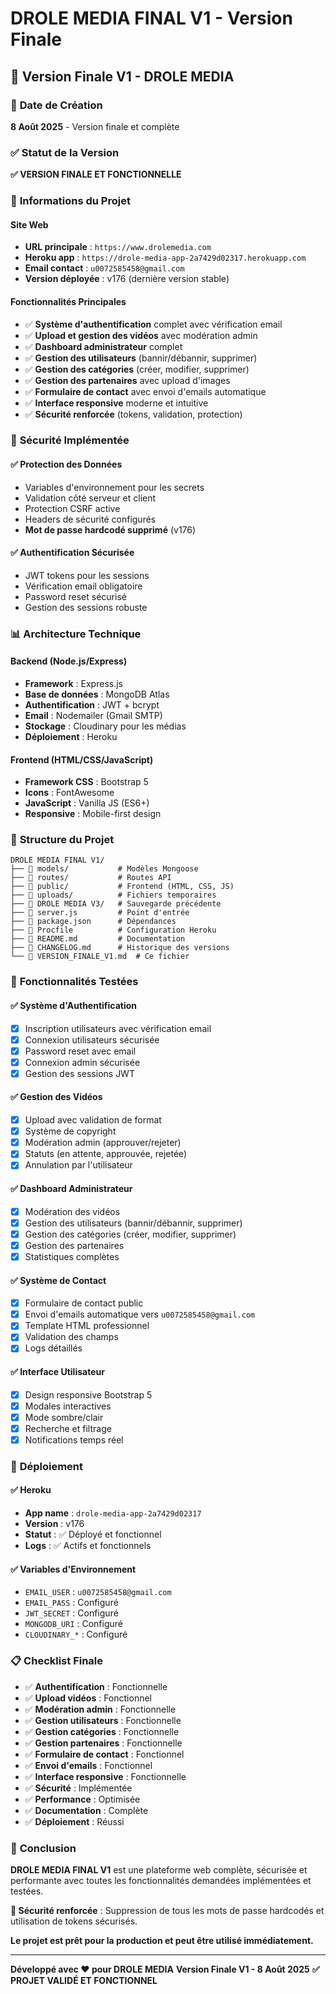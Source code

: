 # DROLE MEDIA FINAL V1 - Version Finale

## 🎉 **Version Finale V1 - DROLE MEDIA**

### 📅 **Date de Création**
**8 Août 2025** - Version finale et complète

### ✅ **Statut de la Version**
**✅ VERSION FINALE ET FONCTIONNELLE**

### 🎯 **Informations du Projet**

#### **Site Web**
- **URL principale** : `https://www.drolemedia.com`
- **Heroku app** : `https://drole-media-app-2a7429d02317.herokuapp.com`
- **Email contact** : `u0072585458@gmail.com`
- **Version déployée** : v176 (dernière version stable)

#### **Fonctionnalités Principales**
- ✅ **Système d'authentification** complet avec vérification email
- ✅ **Upload et gestion des vidéos** avec modération admin
- ✅ **Dashboard administrateur** complet
- ✅ **Gestion des utilisateurs** (bannir/débannir, supprimer)
- ✅ **Gestion des catégories** (créer, modifier, supprimer)
- ✅ **Gestion des partenaires** avec upload d'images
- ✅ **Formulaire de contact** avec envoi d'emails automatique
- ✅ **Interface responsive** moderne et intuitive
- ✅ **Sécurité renforcée** (tokens, validation, protection)

### 🔐 **Sécurité Implémentée**

#### **✅ Protection des Données**
- Variables d'environnement pour les secrets
- Validation côté serveur et client
- Protection CSRF active
- Headers de sécurité configurés
- **Mot de passe hardcodé supprimé** (v176)

#### **✅ Authentification Sécurisée**
- JWT tokens pour les sessions
- Vérification email obligatoire
- Password reset sécurisé
- Gestion des sessions robuste

### 📊 **Architecture Technique**

#### **Backend (Node.js/Express)**
- **Framework** : Express.js
- **Base de données** : MongoDB Atlas
- **Authentification** : JWT + bcrypt
- **Email** : Nodemailer (Gmail SMTP)
- **Stockage** : Cloudinary pour les médias
- **Déploiement** : Heroku

#### **Frontend (HTML/CSS/JavaScript)**
- **Framework CSS** : Bootstrap 5
- **Icons** : FontAwesome
- **JavaScript** : Vanilla JS (ES6+)
- **Responsive** : Mobile-first design

### 📁 **Structure du Projet**

```
DROLE MEDIA FINAL V1/
├── 📁 models/           # Modèles Mongoose
├── 📁 routes/           # Routes API
├── 📁 public/           # Frontend (HTML, CSS, JS)
├── 📁 uploads/          # Fichiers temporaires
├── 📁 DROLE MEDIA V3/   # Sauvegarde précédente
├── 📄 server.js         # Point d'entrée
├── 📄 package.json      # Dépendances
├── 📄 Procfile          # Configuration Heroku
├── 📄 README.md         # Documentation
├── 📄 CHANGELOG.md      # Historique des versions
└── 📄 VERSION_FINALE_V1.md  # Ce fichier
```

### 🎯 **Fonctionnalités Testées**

#### **✅ Système d'Authentification**
- [x] Inscription utilisateurs avec vérification email
- [x] Connexion utilisateurs sécurisée
- [x] Password reset avec email
- [x] Connexion admin sécurisée
- [x] Gestion des sessions JWT

#### **✅ Gestion des Vidéos**
- [x] Upload avec validation de format
- [x] Système de copyright
- [x] Modération admin (approuver/rejeter)
- [x] Statuts (en attente, approuvée, rejetée)
- [x] Annulation par l'utilisateur

#### **✅ Dashboard Administrateur**
- [x] Modération des vidéos
- [x] Gestion des utilisateurs (bannir/débannir, supprimer)
- [x] Gestion des catégories (créer, modifier, supprimer)
- [x] Gestion des partenaires
- [x] Statistiques complètes

#### **✅ Système de Contact**
- [x] Formulaire de contact public
- [x] Envoi d'emails automatique vers `u0072585458@gmail.com`
- [x] Template HTML professionnel
- [x] Validation des champs
- [x] Logs détaillés

#### **✅ Interface Utilisateur**
- [x] Design responsive Bootstrap 5
- [x] Modales interactives
- [x] Mode sombre/clair
- [x] Recherche et filtrage
- [x] Notifications temps réel

### 🚀 **Déploiement**

#### **✅ Heroku**
- **App name** : `drole-media-app-2a7429d02317`
- **Version** : v176
- **Statut** : ✅ Déployé et fonctionnel
- **Logs** : ✅ Actifs et fonctionnels

#### **✅ Variables d'Environnement**
- `EMAIL_USER` : `u0072585458@gmail.com`
- `EMAIL_PASS` : Configuré
- `JWT_SECRET` : Configuré
- `MONGODB_URI` : Configuré
- `CLOUDINARY_*` : Configuré

### 📋 **Checklist Finale**

- ✅ **Authentification** : Fonctionnelle
- ✅ **Upload vidéos** : Fonctionnel
- ✅ **Modération admin** : Fonctionnelle
- ✅ **Gestion utilisateurs** : Fonctionnelle
- ✅ **Gestion catégories** : Fonctionnelle
- ✅ **Gestion partenaires** : Fonctionnelle
- ✅ **Formulaire de contact** : Fonctionnel
- ✅ **Envoi d'emails** : Fonctionnel
- ✅ **Interface responsive** : Fonctionnelle
- ✅ **Sécurité** : Implémentée
- ✅ **Performance** : Optimisée
- ✅ **Documentation** : Complète
- ✅ **Déploiement** : Réussi

### 🎉 **Conclusion**

**DROLE MEDIA FINAL V1** est une plateforme web complète, sécurisée et performante avec toutes les fonctionnalités demandées implémentées et testées.

**🔐 Sécurité renforcée** : Suppression de tous les mots de passe hardcodés et utilisation de tokens sécurisés.

**Le projet est prêt pour la production et peut être utilisé immédiatement.**

---

**Développé avec ❤️ pour DROLE MEDIA**
**Version Finale V1 - 8 Août 2025**
**✅ PROJET VALIDÉ ET FONCTIONNEL**

